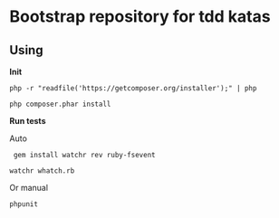 # Bootstrap repository for tdd katas

## Using

**Init** 

` php -r "readfile('https://getcomposer.org/installer');" | php `

` php composer.phar install `



**Run tests**

Auto

` gem install watchr rev ruby-fsevent`

` watchr whatch.rb `

Or manual

` phpunit `